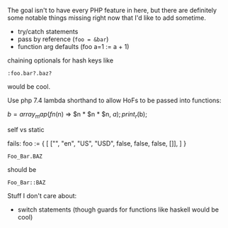 The goal isn't to have every PHP feature in here, but there are definitely some notable things missing right now that I'd like to add sometime.

- try/catch statements
- pass by reference (`foo = &bar`)
- function arg defaults (foo a=1 := a + 1)

chaining optionals for hash keys like

    :foo.bar?.baz?

would be cool.

Use php 7.4 lambda shorthand to allow HoFs to be passed into functions:

$b = array_map(fn($n) => $n * $n * $n, $a);
print_r($b);


self vs static

fails:
    foo := {
        [
            ["", "en", "US", "USD", false, false, false, []],
        ]
    }

    Foo_Bar.BAZ

should be

    Foo_Bar::BAZ

Stuff I don't care about:
- switch statements (though guards for functions like haskell would be cool)
